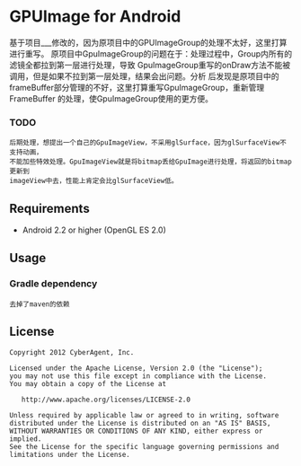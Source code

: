 # GPUImage for Android
基于项目___修改的，因为原项目中的GPUImageGroup的处理不太好，这里打算进行重写。
原项目中GpuImageGroup的问题在于：处理过程中，Group内所有的滤镜全都拉到第一层进行处理，导致
    GpuImageGroup重写的onDraw方法不能被调用，但是如果不拉到第一层处理，结果会出问题。分析
    后发现是原项目中的frameBuffer部分管理的不好，这里打算重写GpuImageGroup，重新管理FrameBuffer
    的处理，使GpuImageGroup使用的更方便。
### TODO
    后期处理，想提出一个自己的GpuImageView，不采用glSurface，因为glSurfaceView不支持动画，
    不能加些特效处理。GpuImageView就是将bitmap丢给GpuImage进行处理，将返回的bitmap更新到
    imageView中去，性能上肯定会比glSurfaceView低。
## Requirements
* Android 2.2 or higher (OpenGL ES 2.0)

## Usage

### Gradle dependency
    去掉了maven的依赖

## License
    Copyright 2012 CyberAgent, Inc.

    Licensed under the Apache License, Version 2.0 (the "License");
    you may not use this file except in compliance with the License.
    You may obtain a copy of the License at

       http://www.apache.org/licenses/LICENSE-2.0

    Unless required by applicable law or agreed to in writing, software
    distributed under the License is distributed on an "AS IS" BASIS,
    WITHOUT WARRANTIES OR CONDITIONS OF ANY KIND, either express or implied.
    See the License for the specific language governing permissions and
    limitations under the License.

